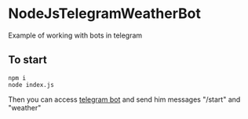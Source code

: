 # NodeJsTelegramWeatherBot
 Example of working with bots in telegram

## To start

```
npm i
node index.js
```

Then you can access [telegram bot](https://t.me/NodeJsTelegramTestbot) and send him messages "/start" and "weather"